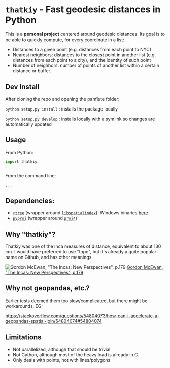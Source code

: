 # `thatkiy` - Fast geodesic distances in Python

This is a **personal project** centered around geodesic distances.
Its goal is to be able to quickly compute, for every coordinate in a list:

- Distances to a given point (e.g. distances from each point to NYC)
- Nearest neighbors: distances to the closest point in another list (e.g. distances from each point to a city), and the identity of such point
- Number of neighbors: number of points of another list within a certain distance or buffer.


## Dev Install

After cloning the repo and opening the panflute folder:

`python setup.py install`
: installs the package locally

`python setup.py develop`
: installs locally with a symlink so changes are automatically updated


## Usage

From Python:

```python
import thatkiy
...
```

From the command line:

```
...
```

## Dependencies:

- [`rtree`](http://toblerity.org/rtree/) (wrapper around [`libspatialindex`](https://libspatialindex.org/)). Windows binaries [here](https://www.lfd.uci.edu/~gohlke/pythonlibs/#rtree)
- [`pyproj`](https://github.com/pyproj4/pyproj) (wrapper around [`proj4`](https://proj4.org/))


## Why "thatkiy"?

Thatkiy was one of the Inca measures of distance, equivalent to about 130 cm.
I would have preferred to use "topo", but it's already a quite popular name on Github, and has other meanings.

![Gordon McEwan, "The Incas: New Perspectives", p.179](incas_new_perspective_mcewan_p179.png)
[Gordon McEwan, "The Incas: New Perspectives", p.179](https://books.google.com/books?id=J3WZuTINl2QC&pg=PA179)


## Why not geopandas, etc.?

Earlier tests deemed them too slow/complicated, but there might be workarounds. EG:

https://stackoverflow.com/questions/54804073/how-can-i-accelerate-a-geopandas-spatial-join/54804074#54804074


## Limitations

- Not parallelized, although that should be trivial
- Not Cython, although most of the heavy load is already in C.
- Only deals with points, not with lines/polygons
